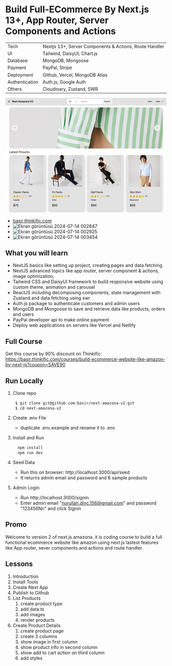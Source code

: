 # Build Full-ECommerce By Next.js 13+, App Router, Server Components and Actions

|                |                                                        |
| -------------- | ------------------------------------------------------ |
| Tech           | Nextjs 13+, Server Components & Actions, Route Handler |
| UI             | Tailwind, DaisyUI, Chart.js                            |
| Database       | MongoDB, Mongoose                                      |
| Payment        | PayPal, Stripe                                         |
| Deployment     | Github, Vercel, MongoDB Atlas                          |
| Authentication | Auth.js, Google Auth                                   |
| Others         | Cloudinary, Zustand, SWR                               |

![next amazona v2](/public/app.jpg)
- [basir.thinkific.com](https://basir.thinkific.com/courses/build-ecommerce-website-like-amazon-by-next-js?coupon=SAVE90)
- ![Ekran görüntüsü 2024-07-14 002847](https://github.com/user-attachments/assets/ea1d0282-b6ef-4eb3-9627-8f53d71783c6)
- ![Ekran görüntüsü 2024-07-14 002925](https://github.com/user-attachments/assets/9874fceb-cd3d-4522-b4e1-a994392a477e)
- ![Ekran görüntüsü 2024-07-14 003454](https://github.com/user-attachments/assets/6cba2882-73d1-45cc-af8b-0410e25acf36)






## What you will learn

- NextJS basics like setting up project, creating pages and data fetching
- NextJS advanced topics like app router, server component & actions, image optimization,
- Tailwind CSS and DaisyUI framework to build responsive website using custom theme, animation and carousel
- ReactJS including decomposing components, state management with Zustand and data fetching using swr
- Auth.js package to authenticate customers and admin users
- MongoDB and Mongoose to save and retrieve data like products, orders and users
- PayPal developer api to make online payment
- Deploy web applications on servers like Vercel and Netlify

## Full Course

Get this course by 90% discount on Thinkific:
https://basir.thinkific.com/courses/build-ecommerce-website-like-amazon-by-next-js?coupon=SAVE90

## Run Locally

1. Clone repo

   ```shell
    $ git clone git@github.com:basir/next-amazona-v2.git
    $ cd next-amazona-v2
   ```

2. Create .env File

   - duplicate .env.example and rename it to .env

3. Install and Run

   ```shell
     npm install
     npm run dev
   ```

4. Seed Data

   - Run this on browser: http://localhost:3000/api/seed
   - It returns admin email and password and 6 sample products

5. Admin Login

   - Run http://localhost:3000/signin
   - Enter admin email "nurullah.dinc.156@gmail.com" and password "123456Nn" and click Signin

## Promo

Welcome to version 2 of next.js amazona. it is coding course to build a full functional ecommerce website like amazon using next.js lastest features like App router, sever components and actions and route handler.

## Lessons

1. Introduction
2. Install Tools
3. Create Next App
4. Publish to Github
5. List Products
   1. create product type
   2. add data.ts
   3. add images
   4. render products
6. Create Product Details
   1. create product page
   2. create 3 columns
   3. show image in first column
   4. show product info in second column
   5. show add to cart action on third column
   6. add styles
